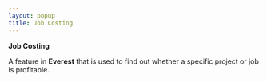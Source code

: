 ```yaml
---
layout: popup
title: Job Costing
---
```



**Job Costing**


A feature in **Everest** that is used to find out whether a specific project or job is profitable.
